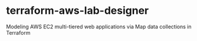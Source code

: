 # terraform-aws-lab-designer
Modeling AWS EC2 multi-tiered web applications via Map data collections in Terraform
